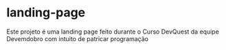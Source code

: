 # landing-page
 Este projeto é uma landing page feito durante o Curso DevQuest da equipe Devemdobro com intuito de patricar programação

